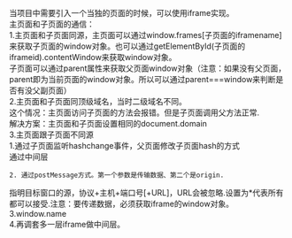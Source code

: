 当项目中需要引入一个当独的页面的时候，可以使用iframe实现。  
主页面和子页面的通信：  
1.主页面和子页面同源，主页面可以通过window.frames[子页面的iframename]来获取子页面的window对象。也可以通过getElementById(子页面的iframeid).contentWindow来获取window对象。  
子页面可以通过parent属性来获取父页面window对象（注意：如果没有父页面，parent即为当前页面的window对象。所以可以通过parent===window来判断是否有没父副页面）  
2.主页面和子页面同顶级域名，当时二级域名不同。  
这个情况：主页面访问子页面的方法会报错。但是子页面调用父方法正常.  
解决方案：主页面和子页面设置相同的document.domain  
3.主页面跟子页面不同源  
1.通过子页面监听hashchange事件，父页面修改子页面hash的方式  
通过中间层

    2. 通过postMessage方式。第一个参数是传输数据、第二个是origin.

指明目标窗口的源，协议+主机+端口号[+URL]，URL会被忽略.设置为*代表所有都可以接受.注意：要传递数据，必须获取iframe的window对象。  
3.window.name  
4.再调套多一层iframe做中间层。